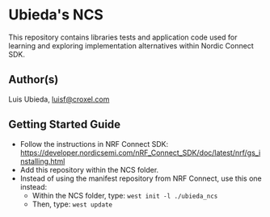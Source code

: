 # Ubieda's NCS

This repository contains libraries tests and application code used for learning and exploring implementation alternatives within Nordic Connect SDK.

## Author(s)

Luis Ubieda, <luisf@croxel.com>

## Getting Started Guide

- Follow the instructions in NRF Connect SDK: https://developer.nordicsemi.com/nRF_Connect_SDK/doc/latest/nrf/gs_installing.html
- Add this repository within the NCS folder.
- Instead of using the manifest repository from NRF Connect, use this one instead:
    + Within the NCS folder, type: `west init -l ./ubieda_ncs`
    + Then, type: `west update`
